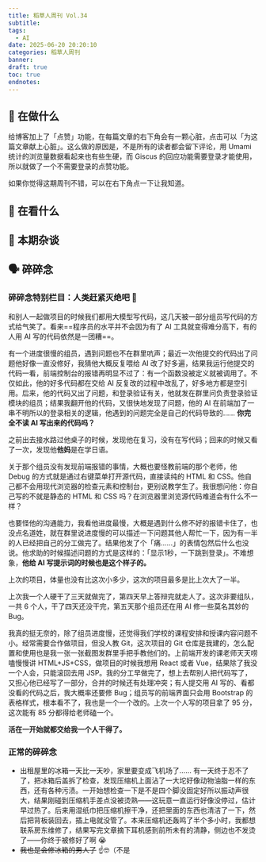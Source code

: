 ```yaml
---
title: 稻草人周刊 Vol.34
subtitle: 
tags:
  - AI
date: 2025-06-20 20:20:10
categories: 稻草人周刊
banner: 
draft: true
toc: true
endnotes:
---
```




## 🙋 在做什么

给博客加上了「点赞」功能，在每篇文章的右下角会有一颗心脏，点击可以「为这篇文章献上心脏」。这么做的原因是，不是所有的读者都会留下评论，用 Umami 统计的浏览量数据看起来也有些生硬，而 Giscus 的回应功能需要登录才能使用，所以就做了一个不需要登录的点赞功能。

如果你觉得这期周刊不错，可以在右下角点一下让我知道。

## 👀 在看什么



## 💬 本期杂谈



## 🗣️ 碎碎念

### 碎碎念特别栏目：人类赶紧灭绝吧 🥰

和别人一起做项目的时候我们都用大模型写代码，这几天被一部分组员写代码的方式给气笑了。看来==程序员的水平并不会因为有了 AI 工具就变得难分高下，有的人用 AI 写的代码依然是一团糟==。

有一个进度很慢的组员，遇到问题也不在群里吭声；最近一次他提交的代码出了问题他好像一直没修好，我猜他大概反复喂给 AI 改了好多遍，结果我运行他提交的代码一看，前端控制台的报错再明显不过了：有一个函数没被定义就被调用了。不仅如此，他的好多代码都在交给 AI 反复改的过程中改乱了，好多地方都是空引用。后来，他的代码又出了问题，和登录验证有关，他就发在群里问负责登录验证模块的组员；结果我翻开他的代码，又很快地发现了问题，他的 AI 在前端加了一串不明所以的登录相关的逻辑，他遇到的问题完全是自己的代码导致的…… **你完全不读 AI 写出来的代码吗？** 

之前出去接水路过他桌子的时候，发现他在复习，没有在写代码；回来的时候又看了一次，发现他**他妈**是在学日语。

关于那个组员没有发现前端报错的事情，大概也要怪教前端的那个老师，他 Debug 的方式就是通过右键菜单打开源代码，直接读纯的 HTML 和 CSS。他自己都不会用现代浏览器的检查元素和控制台，更别说教学生了。我很想问他：你自己写的不就是静态的 HTML 和 CSS 吗？在浏览器里浏览源代码难道会有什么不一样？

也要怪他的沟通能力，我看他进度最慢，大概是遇到什么修不好的报错卡住了，也没点名道姓，就在群里说进度慢的可以描述一下问题其他人帮忙一下，因为有一半的人已经把自己的分工做完了。结果他发了个「痛……」的表情包然后什么也没说。他求助的时候描述问题的方式是这样的：「显示1秒，一下跳到登录」。不难想象，**他给 AI 写提示词的时候也是这个样子的。**

上次的项目，体量也没有比这次小多少，这次的项目最多是比上次大了一半。

上次我一个人硬干了三天就做完了，第四天早上答辩完就走人了。这次非要组队，一共 6 个人，干了四天还没干完，第五天那个组员还在用 AI 修一些莫名其妙的 Bug。

我真的挺无奈的，除了组员进度慢，还觉得我们学校的课程安排和授课内容问题不小。经常需要合作做项目，但没人教 Git，这次项目的 Git 仓库是我建的，怎么配置和使用也是我一张一张截图发群里手把手教他们的。上前端开发的课老师天天唠嗑慢慢讲 HTML+JS+CSS，做项目的时候我想用 React 或者 Vue，结果除了我没一个人会，只能滚回去用 JSP。我的分工早做完了，想上去帮别人把代码写了，又担心他已经写了一部分，合并的时候还有处理冲突；有人提交用 AI 写的、看都没看的代码之后，我大概率还要修 Bug；组员写的前端界面只会用 Bootstrap 的表格样式，根本看不了，我也是一个一个改的。上次一个人写的项目拿了 95 分，这次能有 85 分都得给老师磕一个。

**活在一开始就都交给我一个人干得了。**

### 正常的碎碎念

- 出租屋里的冰箱一天比一天吵，家里要变成飞机场了…… 有一天终于忍不了了，把冰箱后盖拆了检查，发现压缩机上面沾了一大坨好像动物油脂一样的东西，还有各种污渍。一开始想检查一下是不是四个脚没固定好所以振动声很大，结果刚碰到压缩机手差点没被烫熟——这玩意一直运行好像没停过，估计早过热了。后来用湿纸巾把压缩机擦干净，还把里面的东西也清洁了一下，然后把背板装回去，插上电就没管了。本来压缩机还轰鸣了半个多小时，我都想联系房东维修了，结果写完文章摘下耳机感到前所未有的清静，侧边也不发烫了——你终于被修好了啊 😭
- ~~我也是会修冰箱的男人了~~ ☝️🤓（不是

[^1]: *正在写这段文字的我看着即将和时针一起指向 12 的分针陷入了沉思*
